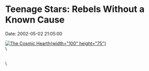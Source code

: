 Teenage Stars: Rebels Without a Known Cause
===========================================

Date: 2002-05-02 21:05:00

[![The Cosmic
Hearth](http://www.jpl.nasa.gov/images/wise/20130205/pia16684-640.jpg){width="100"
height="75"}](http://www.jpl.nasa.gov/news/&rn=news.xml&rst=6436)\
\

\
\
